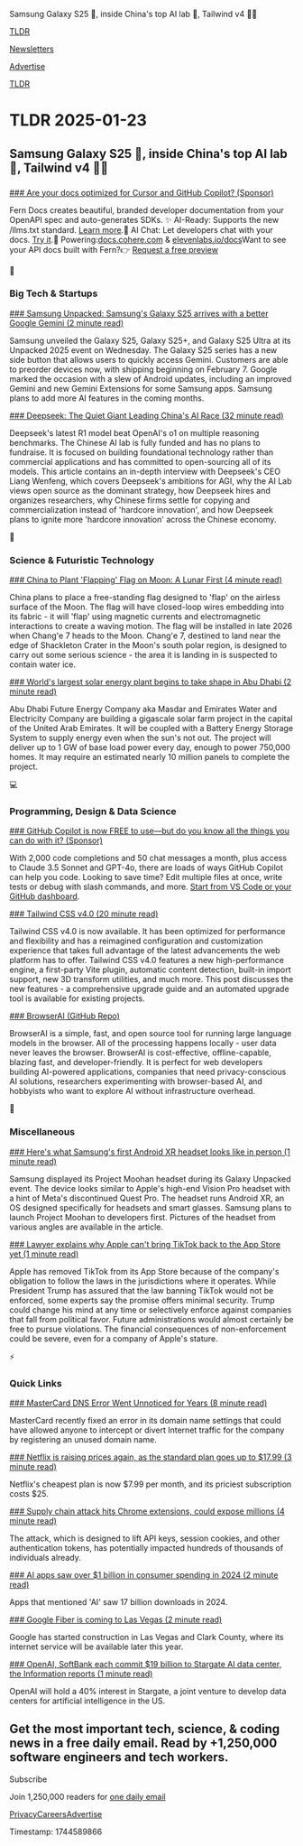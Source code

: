 Samsung Galaxy S25 📱, inside China's top AI lab 🤖, Tailwind v4 👨‍💻

[TLDR](/)

[Newsletters](/newsletters)

[Advertise](https://advertise.tldr.tech/)

[TLDR](/)

# TLDR 2025-01-23

## Samsung Galaxy S25 📱, inside China's top AI lab 🤖, Tailwind v4 👨‍💻

### 

[### Are your docs optimized for Cursor and GitHub Copilot? (Sponsor)](https://link.buildwithfern.com/tldr-jan)

Fern Docs creates beautiful, branded developer documentation from your OpenAPI spec and auto-generates SDKs. ✨ AI-Ready: Supports the new /llms.txt standard. [Learn more](https://link.buildwithfern.com/llms-txt).💬 AI Chat: Let developers chat with your docs. [Try it](https://link.buildwithfern.com/learn).🤌 Powering:[docs.cohere.com](https://link.buildwithfern.com/cohere-docs) & [elevenlabs.io/docs](https://link.buildwithfern.com/elevenlabs-docs)Want to see your API docs built with Fern?👉 [Request a free preview](https://link.buildwithfern.com/tldr-jan)

📱

### Big Tech & Startups

[### Samsung Unpacked: Samsung's Galaxy S25 arrives with a better Google Gemini (2 minute read)](https://techcrunch.com/2025/01/22/samsung-unpacked-samsungs-galaxy-s25-arrives-with-a-better-google-gemini/?utm_source=tldrnewsletter)

Samsung unveiled the Galaxy S25, Galaxy S25+, and Galaxy S25 Ultra at its Unpacked 2025 event on Wednesday. The Galaxy S25 series has a new side button that allows users to quickly access Gemini. Customers are able to preorder devices now, with shipping beginning on February 7. Google marked the occasion with a slew of Android updates, including an improved Gemini and new Gemini Extensions for some Samsung apps. Samsung plans to add more AI features in the coming months.

[### Deepseek: The Quiet Giant Leading China's AI Race (32 minute read)](https://www.chinatalk.media/p/deepseek-ceo-interview-with-chinas?utm_source=tldrnewsletter)

Deepseek's latest R1 model beat OpenAI's o1 on multiple reasoning benchmarks. The Chinese AI lab is fully funded and has no plans to fundraise. It is focused on building foundational technology rather than commercial applications and has committed to open-sourcing all of its models. This article contains an in-depth interview with Deepseek's CEO Liang Wenfeng, which covers Deepseek's ambitions for AGI, why the AI Lab views open source as the dominant strategy, how Deepseek hires and organizes researchers, why Chinese firms settle for copying and commercialization instead of 'hardcore innovation', and how Deepseek plans to ignite more 'hardcore innovation' across the Chinese economy.

🚀

### Science & Futuristic Technology

[### China to Plant 'Flapping' Flag on Moon: A Lunar First (4 minute read)](https://www.sciencealert.com/china-to-plant-flapping-flag-on-moon-a-lunar-first?utm_source=tldrnewsletter)

China plans to place a free-standing flag designed to 'flap' on the airless surface of the Moon. The flag will have closed-loop wires embedding into its fabric - it will 'flap' using magnetic currents and electromagnetic interactions to create a waving motion. The flag will be installed in late 2026 when Chang'e 7 heads to the Moon. Chang'e 7, destined to land near the edge of Shackleton Crater in the Moon's south polar region, is designed to carry out some serious science - the area it is landing in is suspected to contain water ice.

[### World's largest solar energy plant begins to take shape in Abu Dhabi (2 minute read)](https://newatlas.com/energy/abu-dhabi-largest-solar-energy-plant-construction/?utm_source=tldrnewsletter)

Abu Dhabi Future Energy Company aka Masdar and Emirates Water and Electricity Company are building a gigascale solar farm project in the capital of the United Arab Emirates. It will be coupled with a Battery Energy Storage System to supply energy even when the sun's not out. The project will deliver up to 1 GW of base load power every day, enough to power 750,000 homes. It may require an estimated nearly 10 million panels to complete the project.

💻

### Programming, Design & Data Science

[### GitHub Copilot is now FREE to use—but do you know all the things you can do with it? (Sponsor)](https://github.com/features/copilot?utm_campaign=copilot_free_jan_tl_dr_newsletter&amp;utm_medium=newsletter&amp;utm_source=Newsletter)

With 2,000 code completions and 50 chat messages a month, plus access to Claude 3.5 Sonnet and GPT-4o, there are loads of ways GitHub Copilot can help you code. Looking to save time? Edit multiple files at once, write tests or debug with slash commands, and more. [Start from VS Code or your GitHub dashboard](https://github.com/features/copilot?utm_campaign=copilot_free_jan_tl_dr_newsletter&utm_medium=newsletter&utm_source=Newsletter).

[### Tailwind CSS v4.0 (20 minute read)](https://tailwindcss.com/blog/tailwindcss-v4?utm_source=tldrnewsletter)

Tailwind CSS v4.0 is now available. It has been optimized for performance and flexibility and has a reimagined configuration and customization experience that takes full advantage of the latest advancements the web platform has to offer. Tailwind CSS v4.0 features a new high-performance engine, a first-party Vite plugin, automatic content detection, built-in import support, new 3D transform utilities, and much more. This post discusses the new features - a comprehensive upgrade guide and an automated upgrade tool is available for existing projects.

[### BrowserAI (GitHub Repo)](https://github.com/sauravpanda/BrowserAI?utm_source=tldrnewsletter)

BrowserAI is a simple, fast, and open source tool for running large language models in the browser. All of the processing happens locally - user data never leaves the browser. BrowserAI is cost-effective, offline-capable, blazing fast, and developer-friendly. It is perfect for web developers building AI-powered applications, companies that need privacy-conscious AI solutions, researchers experimenting with browser-based AI, and hobbyists who want to explore AI without infrastructure overhead.

🎁

### Miscellaneous

[### Here's what Samsung's first Android XR headset looks like in person (1 minute read)](https://www.theverge.com/2025/1/22/24349736/samsung-project-moohan-photos-android-xr-headset?utm_source=tldrnewsletter)

Samsung displayed its Project Moohan headset during its Galaxy Unpacked event. The device looks similar to Apple's high-end Vision Pro headset with a hint of Meta's discontinued Quest Pro. The headset runs Android XR, an OS designed specifically for headsets and smart glasses. Samsung plans to launch Project Moohan to developers first. Pictures of the headset from various angles are available in the article.

[### Lawyer explains why Apple can't bring TikTok back to the App Store yet (1 minute read)](https://9to5mac.com/2025/01/22/lawyer-explains-why-apple-cant-bring-tiktok-back-to-the-app-store-yet/?utm_source=tldrnewsletter)

Apple has removed TikTok from its App Store because of the company's obligation to follow the laws in the jurisdictions where it operates. While President Trump has assured that the law banning TikTok would not be enforced, some experts say the promise offers minimal security. Trump could change his mind at any time or selectively enforce against companies that fall from political favor. Future administrations would almost certainly be free to pursue violations. The financial consequences of non-enforcement could be severe, even for a company of Apple's stature.

⚡

### Quick Links

[### MasterCard DNS Error Went Unnoticed for Years (8 minute read)](https://krebsonsecurity.com/2025/01/mastercard-dns-error-went-unnoticed-for-years/?utm_source=tldrnewsletter)

MasterCard recently fixed an error in its domain name settings that could have allowed anyone to intercept or divert Internet traffic for the company by registering an unused domain name.

[### Netflix is raising prices again, as the standard plan goes up to $17.99 (3 minute read)](https://www.theverge.com/2025/1/21/24348682/netflix-price-increase-earnings-q4-2024?utm_source=tldrnewsletter)

Netflix's cheapest plan is now $7.99 per month, and its priciest subscription costs $25.

[### Supply chain attack hits Chrome extensions, could expose millions (4 minute read)](https://www.theregister.com/2025/01/22/supply_chain_attack_chrome_extension/?utm_source=tldrnewsletter)

The attack, which is designed to lift API keys, session cookies, and other authentication tokens, has potentially impacted hundreds of thousands of individuals already.

[### AI apps saw over $1 billion in consumer spending in 2024 (2 minute read)](https://techcrunch.com/2025/01/22/ai-apps-saw-over-1-billion-in-consumer-spending-in-2024/?utm_source=tldrnewsletter)

Apps that mentioned 'AI' saw 17 billion downloads in 2024.

[### Google Fiber is coming to Las Vegas (2 minute read)](https://www.theverge.com/2025/1/22/24349463/google-fiber-las-vegas-rollout?utm_source=tldrnewsletter)

Google has started construction in Las Vegas and Clark County, where its internet service will be available later this year.

[### OpenAI, SoftBank each commit $19 billion to Stargate AI data center, the Information reports (1 minute read)](https://www.yahoo.com/tech/openai-softbank-commit-19-billion-012918134.html?utm_source=tldrnewsletter)

OpenAI will hold a 40% interest in Stargate, a joint venture to develop data centers for artificial intelligence in the US.

## Get the most important tech, science, & coding news in a free daily email. Read by +1,250,000 software engineers and tech workers.

Subscribe

Join 1,250,000 readers for [one daily email](/api/latest/tech)

[Privacy](/privacy)[Careers](https://jobs.ashbyhq.com/tldr.tech)[Advertise](/tech/advertise)

Timestamp: 1744589866